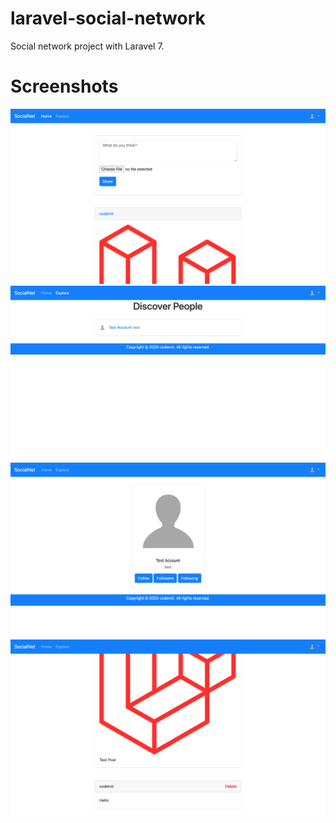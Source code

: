 # laravel-social-network
Social network project with Laravel 7.

# Screenshots
![Screenshot 1](https://github.com/codemir/laravel-social-network/blob/master/screenshots/ss1.png)
![Screenshot 2](https://github.com/codemir/laravel-social-network/blob/master/screenshots/ss2.png)
![Screenshot 3](https://github.com/codemir/laravel-social-network/blob/master/screenshots/ss3.png)
![Screenshot 4](https://github.com/codemir/laravel-social-network/blob/master/screenshots/ss4.png)
